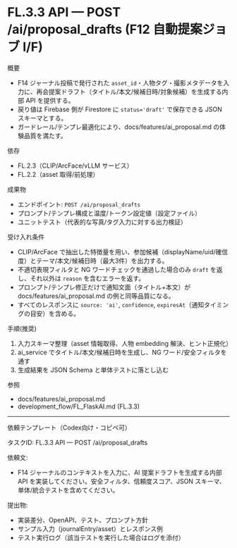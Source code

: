 # FL.3.3 API — POST /ai/proposal_drafts (F12 自動提案ジョブ I/F)

概要
- F14 ジャーナル投稿で発行された `asset_id`・人物タグ・撮影メタデータを入力に、再会提案ドラフト（タイトル/本文/候補日時/対象候補）を生成する内部 API を提供する。
- 戻り値は Firebase 側が Firestore に `status='draft'` で保存できる JSON スキーマとする。
- ガードレール/テンプレ最適化により、docs/features/ai_proposal.md の体験品質を満たす。

依存
- FL.2.3（CLIP/ArcFace/vLLM サービス）
- FL.2.2（asset 取得/前処理）

成果物
- エンドポイント: `POST /ai/proposal_drafts`
- プロンプト/テンプレ構成と温度/トークン設定値（設定ファイル）
- ユニットテスト（代表的な写真/タグ入力に対する出力検証）

受け入れ条件
- CLIP/ArcFace で抽出した特徴量を用い、参加候補（displayName/uid/確信度）とテーマ/本文/候補日時（最大3件）を出力する。
- 不適切表現フィルタと NG ワードチェックを通過した場合のみ `draft` を返し、それ以外は `reason` を含むエラーを返す。
- プロンプト/テンプレ修正だけで通知文面（タイトル+本文）が docs/features/ai_proposal.md の例と同等品質になる。
- すべてのレスポンスに `source: 'ai'`, `confidence`, `expiresAt`（通知タイミングの目安）を含める。

手順(推奨)
1) 入力スキーマ整理（asset 情報取得、人物 embedding 解決、ヒント正規化）
2) ai_service でタイトル/本文/候補日時を生成し、NG ワード/安全フィルタを通す
3) 生成結果を JSON Schema と単体テストに落とし込む

参照
- docs/features/ai_proposal.md
- development_flow/FL_FlaskAI.md (FL.3.3)

---
依頼テンプレート（Codex向け・コピペ可）

タスクID: FL.3.3 API — POST /ai/proposal_drafts

依頼文:
- F14 ジャーナルのコンテキストを入力に、AI 提案ドラフトを生成する内部 API を実装してください。安全フィルタ、信頼度スコア、JSON スキーマ、単体/統合テストを含めてください。

提出物:
- 実装差分、OpenAPI、テスト、プロンプト方針
- サンプル入力（journalEntry/asset）とレスポンス例
- テスト実行ログ（該当テストを実行した場合はログを添付）
